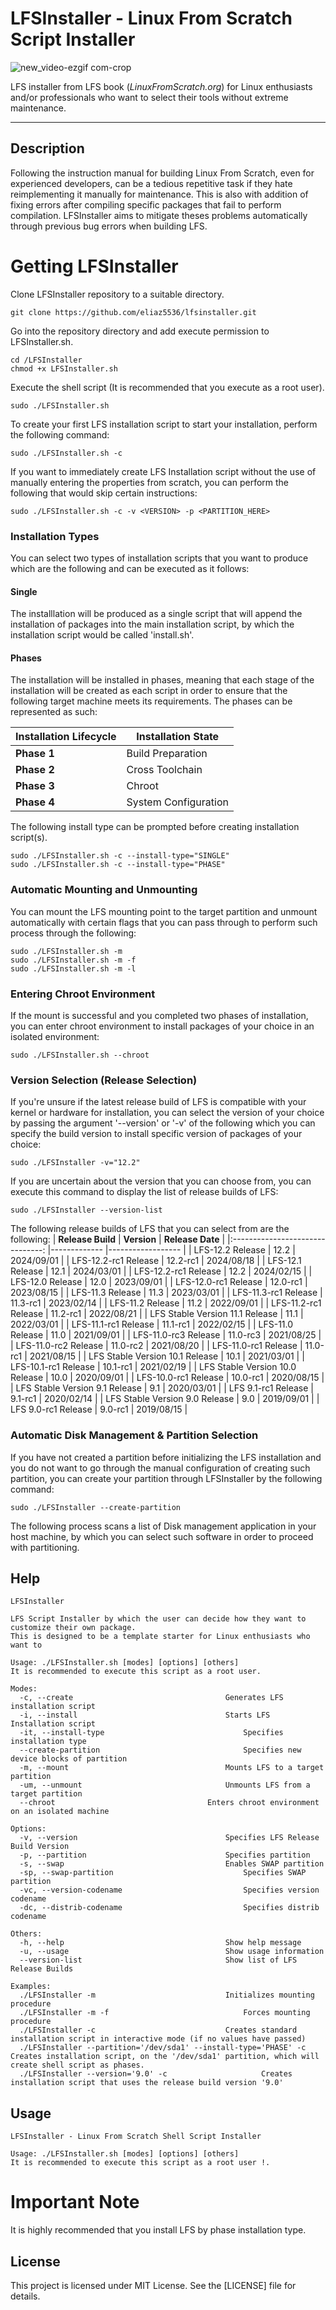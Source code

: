 # LFSInstaller - Linux From Scratch Script Installer

![new_video-ezgif com-crop](https://github.com/user-attachments/assets/72c916b2-268c-49a4-a3c7-a00c1f8a1659)

LFS installer from LFS book (_LinuxFromScratch.org_) for Linux enthusiasts and/or professionals who want to select their tools without extreme maintenance.

----------------------------------------------------------------------------------------------------------------------------

## Description
Following the instruction manual for building Linux From Scratch, even for experienced developers, can be a tedious repetitive task if they hate reimplementing it manually for maintenance. This is also with addition of fixing errors after compiling specific packages that fail to perform compilation. LFSInstaller aims to mitigate theses problems automatically through previous bug errors when building LFS.

# Getting LFSInstaller
Clone LFSInstaller repository to a suitable directory.
```
git clone https://github.com/eliaz5536/lfsinstaller.git
```

Go into the repository directory and add execute permission to LFSInstaller.sh.
```
cd /LFSInstaller
chmod +x LFSInstaller.sh
```

Execute the shell script (It is recommended that you execute as a root user).
```
sudo ./LFSInstaller.sh
```

To create your first LFS installation script to start your installation, perform the following command:
```
sudo ./LFSInstaller.sh -c
```

If you want to immediately create LFS Installation script without the use of manually entering the properties from scratch, you can perform the following that would skip certain instructions:
```
sudo ./LFSInstaller.sh -c -v <VERSION> -p <PARTITION_HERE>
```

### Installation Types
You can select two types of installation scripts that you want to produce which are the following and can be executed as it follows:

#### Single
The installlation will be produced as a single script that will append the installation of packages into the main installation script, by which the installation script would be called 'install.sh'.

#### Phases
The installation will be installed in phases, meaning that each stage of the installation will be created as each script
in order to ensure that the following target machine meets its requirements. The phases can be represented as such:

| **Installation Lifecycle** 	| **Installation State** 	|
|----------------------------	|------------------------	|
| **Phase 1**                	| Build Preparation      	|
| **Phase 2**                	| Cross Toolchain        	|
| **Phase 3**                	| Chroot                 	|
| **Phase 4**                	| System Configuration   	|

The following install type can be prompted before creating installation script(s).
```
sudo ./LFSInstaller.sh -c --install-type="SINGLE"
sudo ./LFSInstaller.sh -c --install-type="PHASE"
```

### Automatic Mounting and Unmounting
You can mount the LFS mounting point to the target partition and unmount automatically with certain flags that you can pass through to perform such process through the following:
```
sudo ./LFSInstaller.sh -m
sudo ./LFSInstaller.sh -m -f 
sudo ./LFSInstaller.sh -m -l 
```

### Entering Chroot Environment
If the mount is successful and you completed two phases of installation, you can enter chroot environment to install 
packages of your choice in an isolated environment:
```
sudo ./LFSInstaller.sh --chroot
```

### Version Selection (Release Selection)
If you're unsure if the latest release build of LFS is compatible with your kernel or hardware for installation, you can select the version of your choice by 
passing the argument '--version' or '-v' of the following which you can specify the build version to install specific version of packages of your choice:
```
sudo ./LFSInstaller -v="12.2"
```

If you are uncertain about the version that you can choose from, you can execute this command to display the list of release builds of LFS:
```
sudo ./LFSInstaller --version-list
```

The following release builds of LFS that you can select from are the following: 
|        **Release Build**        	| **Version** 	| **Release Date** 	|
|:-------------------------------:	|-------------	|------------------	|
| LFS-12.2 Release                	| 12.2        	| 2024/09/01       	|
| LFS-12.2-rc1 Release            	| 12.2-rc1    	| 2024/08/18       	|
| LFS-12.1 Release                	| 12.1        	| 2024/03/01       	|
| LFS-12.2-rc1 Release            	| 12.2        	| 2024/02/15       	|
| LFS-12.0 Release                	| 12.0        	| 2023/09/01       	|
| LFS-12.0-rc1 Release            	| 12.0-rc1    	| 2023/08/15       	|
| LFS-11.3 Release                	| 11.3        	| 2023/03/01       	|
| LFS-11.3-rc1 Release            	| 11.3-rc1    	| 2023/02/14       	|
| LFS-11.2 Release                	| 11.2        	| 2022/09/01       	|
| LFS-11.2-rc1 Release            	| 11.2-rc1    	| 2022/08/21       	|
| LFS Stable Version 11.1 Release 	| 11.1        	| 2022/03/01       	|
| LFS-11.1-rc1 Release            	| 11.1-rc1    	| 2022/02/15       	|
| LFS-11.0 Release                	| 11.0        	| 2021/09/01       	|
| LFS-11.0-rc3 Release            	| 11.0-rc3    	| 2021/08/25       	|
| LFS-11.0-rc2 Release            	| 11.0-rc2    	| 2021/08/20       	|
| LFS-11.0-rc1 Release            	| 11.0-rc1    	| 2021/08/15       	|
| LFS Stable Version 10.1 Release 	| 10.1        	| 2021/03/01       	|
| LFS-10.1-rc1 Release            	| 10.1-rc1    	| 2021/02/19       	|
| LFS Stable Version 10.0 Release 	| 10.0        	| 2020/09/01       	|
| LFS-10.0-rc1 Release            	| 10.0-rc1    	| 2020/08/15       	|
| LFS Stable Version 9.1 Release  	| 9.1         	| 2020/03/01       	|
| LFS 9.1-rc1 Release             	| 9.1-rc1     	| 2020/02/14       	|
| LFS Stable Version 9.0 Release  	| 9.0         	| 2019/09/01       	|
| LFS 9.0-rc1 Release             	| 9.0-rc1     	| 2019/08/15       	|

### Automatic Disk Management & Partition Selection
If you have not created a partition before initializing the LFS installation and you do not want to go through the manual configuration of creating such partition, you can 
create your partition through LFSInstaller by the following command:
```
sudo ./LFSInstaller --create-partition
```

The following process scans a list of Disk management application in your host machine, by which you can select such software in order to proceed with partitioning.

## Help
```
LFSInstaller
 
LFS Script Installer by which the user can decide how they want to customize their own package.
This is designed to be a template starter for Linux enthusiasts who want to 

Usage: ./LFSInstaller.sh [modes] [options] [others]
It is recommended to execute this script as a root user.

Modes: 
  -c, --create									Generates LFS installation script
  -i, --install									Starts LFS Installation script
  -it, --install-type								Specifies installation type
  --create-partition								Specifies new device blocks of partition
  -m, --mount									Mounts LFS to a target partition
  -um, --unmount								Unmounts LFS from a target partition
  --chroot									Enters chroot environment on an isolated machine

Options:
  -v, --version									Specifies LFS Release Build Version
  -p, --partition								Specifies partition
  -s, --swap									Enables SWAP partition
  -sp, --swap-partition								Specifies SWAP partition
  -vc, --version-codename							Specifies version codename
  -dc, --distrib-codename							Specifies distrib codename
 
Others:
  -h, --help									Show help message
  -u, --usage									Show usage information
  --version-list								Show list of LFS Release Builds
 
Examples:
  ./LFSInstaller -m								Initializes mounting procedure
  ./LFSInstaller -m -f								Forces mounting procedure
  ./LFSInstaller -c								Creates standard installation script in interactive mode (if no values have passed)
  ./LFSInstaller --partition='/dev/sda1' --install-type='PHASE' -c		Creates installation script, on the '/dev/sda1' partition, which will create shell script as phases.
  ./LFSInstaller --version='9.0' -c						Creates installation script that uses the release build version '9.0'
```

## Usage
```
LFSInstaller - Linux From Scratch Shell Script Installer
 
Usage: ./LFSInstaller.sh [modes] [options] [others]
It is recommended to execute this script as a root user !.
```

# Important Note
It is highly recommended that you install LFS by phase installation type.

## License
This project is licensed under MIT License. See the [LICENSE] file for details.
